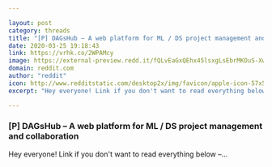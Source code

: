 ```yaml
---

layout: post
category: threads
title: "[P] DAGsHub – A web platform for ML / DS project management and collaboration"
date: 2020-03-25 19:18:43
link: https://vrhk.co/2WPAMcy
image: https://external-preview.redd.it/fQLvEaGxQEhx45lsxgLsEbrMKOuS-XwwFSU93ZtHJjQ.jpg?width=1200&height=627&auto=webp&crop=1200:627,smart&s=901a6a7e98a872d2a95696f7cb50a192734e55d2
domain: reddit.com
author: "reddit"
icon: http://www.redditstatic.com/desktop2x/img/favicon/apple-icon-57x57.png
excerpt: "Hey everyone! Link if you don't want to read everything below –..."

---
```


### [P] DAGsHub – A web platform for ML / DS project management and collaboration

Hey everyone! Link if you don't want to read everything below –...
